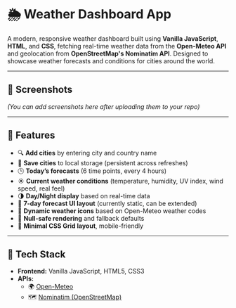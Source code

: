 # 🌦️ Weather Dashboard App

A modern, responsive weather dashboard built using **Vanilla JavaScript**, **HTML**, and **CSS**, fetching real-time weather data from the **Open-Meteo API** and geolocation from **OpenStreetMap's Nominatim API**. Designed to showcase weather forecasts and conditions for cities around the world.

---

## 📸 Screenshots

*(You can add screenshots here after uploading them to your repo)*

---

## 🚀 Features

- 🔍 **Add cities** by entering city and country name
- 📍 **Save cities** to local storage (persistent across refreshes)
- 🕒 **Today’s forecasts** (6 time points, every 4 hours)
- ☀️ **Current weather conditions** (temperature, humidity, UV index, wind speed, real feel)
- 🌗 **Day/Night display** based on real-time data
- 📆 **7-day forecast UI layout** (currently static, can be extended)
- 🌈 **Dynamic weather icons** based on Open-Meteo weather codes
- 🧠 **Null-safe rendering** and fallback defaults
- 🧱 **Minimal CSS Grid layout**, mobile-friendly

---

## 🧪 Tech Stack

- **Frontend:** Vanilla JavaScript, HTML5, CSS3
- **APIs:**
  - 🌍 [Open-Meteo](https://open-meteo.com/)
  - 🗺️ [Nominatim (OpenStreetMap)](https://nominatim.org/release-docs/latest/api/Search/)
